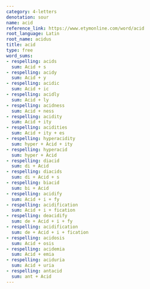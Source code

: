 ```yaml
---
category: 4-letters
denotation: sour
name: acid
reference_link: https://www.etymonline.com/word/acid
root_language: Latin
root_name: acidus
title: acid
type: free
word_sums:
- respelling: acids
  sum: Acid + s
- respelling: acidy
  sum: Acid + y
- respelling: acidic
  sum: Acid + ic
- respelling: acidly
  sum: Acid + ly
- respelling: acidness
  sum: Acid + ness
- respelling: acidity
  sum: Acid + ity
- respelling: acidities
  sum: Acid + ity + es
- respelling: hyperacidity
  sum: hyper + Acid + ity
- respelling: hyperacid
  sum: hyper + Acid
- respelling: diacid
  sum: di + Acid
- respelling: diacids
  sum: di + Acid + s
- respelling: biacid
  sum: bi + Acid
- respelling: acidify
  sum: Acid + i + fy
- respelling: acidification
  sum: Acid + i + fication
- respelling: deacidify
  sum: de + Acid + i + fy
- respelling: acidification
  sum: de + Acid + i + fication
- respelling: acidosis
  sum: Acid + osis
- respelling: acidemia
  sum: Acid + emia
- respelling: aciduria
  sum: Acid + uria
- respelling: antacid
  sum: ant + Acid
---
```

